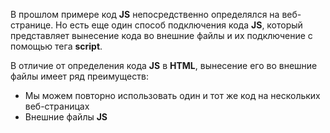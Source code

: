 В прошлом примере код **JS** непосредственно определялся на веб-странице. Но есть еще один способ подключения кода **JS**, который представляет вынесение кода во внешние файлы и их подключение с помощью тега **script**.

В отличие от определения кода **JS** в **HTML**, вынесение его во внешние файлы имеет ряд преимуществ:
- Мы можем повторно использовать один и тот же код на нескольких веб-страницах
- Внешние файлы **JS** 
